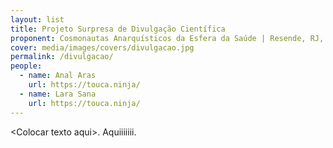 ```yaml
---
layout: list
title: Projeto Surpresa de Divulgação Científica
proponent: Cosmonautas Anarquísticos da Esfera da Saúde | Resende, RJ, Brasil
cover: media/images/covers/divulgacao.jpg
permalink: /divulgacao/
people:
  - name: Anal Aras
    url: https://touca.ninja/
  - name: Lara Sana
    url: https://touca.ninja/
---
```

\<Colocar texto aqui\>. Aquiiiiiii.

